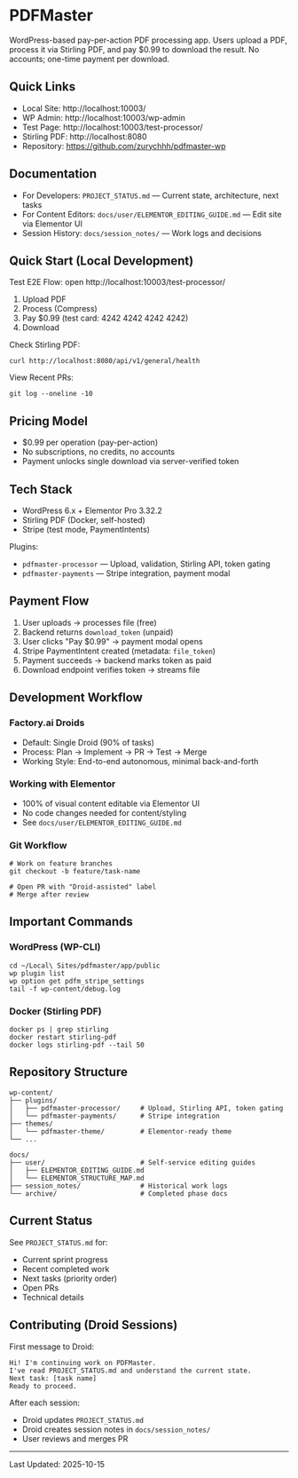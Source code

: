 # PDFMaster

WordPress-based pay-per-action PDF processing app. Users upload a PDF, process it via Stirling PDF, and pay $0.99 to download the result. No accounts; one-time payment per download.

## Quick Links

- Local Site: http://localhost:10003/
- WP Admin: http://localhost:10003/wp-admin
- Test Page: http://localhost:10003/test-processor/
- Stirling PDF: http://localhost:8080
- Repository: https://github.com/zurychhh/pdfmaster-wp

## Documentation

- For Developers: `PROJECT_STATUS.md` — Current state, architecture, next tasks
- For Content Editors: `docs/user/ELEMENTOR_EDITING_GUIDE.md` — Edit site via Elementor UI
- Session History: `docs/session_notes/` — Work logs and decisions

## Quick Start (Local Development)

Test E2E Flow: open http://localhost:10003/test-processor/

1) Upload PDF
2) Process (Compress)
3) Pay $0.99 (test card: 4242 4242 4242 4242)
4) Download

Check Stirling PDF:

```
curl http://localhost:8080/api/v1/general/health
```

View Recent PRs:

```
git log --oneline -10
```

## Pricing Model

- $0.99 per operation (pay-per-action)
- No subscriptions, no credits, no accounts
- Payment unlocks single download via server-verified token

## Tech Stack

- WordPress 6.x + Elementor Pro 3.32.2
- Stirling PDF (Docker, self-hosted)
- Stripe (test mode, PaymentIntents)

Plugins:

- `pdfmaster-processor` — Upload, validation, Stirling API, token gating
- `pdfmaster-payments` — Stripe integration, payment modal

## Payment Flow

1) User uploads → processes file (free)
2) Backend returns `download_token` (unpaid)
3) User clicks "Pay $0.99" → payment modal opens
4) Stripe PaymentIntent created (metadata: `file_token`)
5) Payment succeeds → backend marks token as paid
6) Download endpoint verifies token → streams file

## Development Workflow

### Factory.ai Droids

- Default: Single Droid (90% of tasks)
- Process: Plan → Implement → PR → Test → Merge
- Working Style: End-to-end autonomous, minimal back-and-forth

### Working with Elementor

- 100% of visual content editable via Elementor UI
- No code changes needed for content/styling
- See `docs/user/ELEMENTOR_EDITING_GUIDE.md`

### Git Workflow

```
# Work on feature branches
git checkout -b feature/task-name

# Open PR with "Droid-assisted" label
# Merge after review
```

## Important Commands

### WordPress (WP-CLI)

```
cd ~/Local\ Sites/pdfmaster/app/public
wp plugin list
wp option get pdfm_stripe_settings
tail -f wp-content/debug.log
```

### Docker (Stirling PDF)

```
docker ps | grep stirling
docker restart stirling-pdf
docker logs stirling-pdf --tail 50
```

## Repository Structure

```
wp-content/
├── plugins/
│   ├── pdfmaster-processor/     # Upload, Stirling API, token gating
│   └── pdfmaster-payments/      # Stripe integration
├── themes/
│   └── pdfmaster-theme/         # Elementor-ready theme
└── ...

docs/
├── user/                        # Self-service editing guides
│   ├── ELEMENTOR_EDITING_GUIDE.md
│   └── ELEMENTOR_STRUCTURE_MAP.md
├── session_notes/               # Historical work logs
└── archive/                     # Completed phase docs
```

## Current Status

See `PROJECT_STATUS.md` for:

- Current sprint progress
- Recent completed work
- Next tasks (priority order)
- Open PRs
- Technical details

## Contributing (Droid Sessions)

First message to Droid:

```
Hi! I'm continuing work on PDFMaster.
I've read PROJECT_STATUS.md and understand the current state.
Next task: [task name]
Ready to proceed.
```

After each session:

- Droid updates `PROJECT_STATUS.md`
- Droid creates session notes in `docs/session_notes/`
- User reviews and merges PR

---

Last Updated: 2025-10-15
